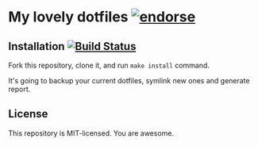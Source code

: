 # My lovely dotfiles [![endorse](https://api.coderwall.com/sheerun/endorsecount.png)](https://coderwall.com/sheerun)

## Installation [![Build Status](https://secure.travis-ci.org/sheerun/dotfiles.png?branch=master)](http://travis-ci.org/sheerun/dotfiles)

Fork this repository, clone it, and run `make install` command.

It's going to backup your current dotfiles, symlink new ones and generate report.

## License

This repository is MIT-licensed. You are awesome.
